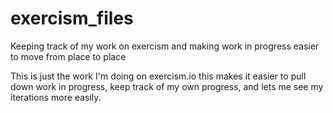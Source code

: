 # exercism_files
Keeping track of my work on exercism and making work in progress easier to move from place to place

This is just the work I'm doing on exercism.io this makes it easier to pull down work in progress, keep track of my own progress, and lets me see my iterations more easily.
